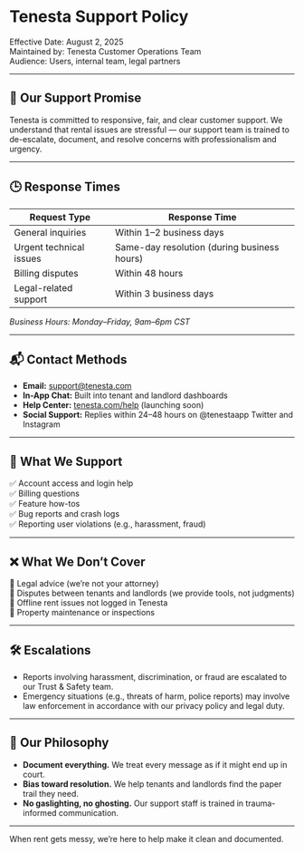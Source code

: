 # Tenesta Support Policy

Effective Date: August 2, 2025  
Maintained by: Tenesta Customer Operations Team  
Audience: Users, internal team, legal partners

---

## 🎯 Our Support Promise

Tenesta is committed to responsive, fair, and clear customer support. We understand that rental issues are stressful — our support team is trained to de-escalate, document, and resolve concerns with professionalism and urgency.

---

## 🕒 Response Times

| Request Type        | Response Time       |
|---------------------|---------------------|
| General inquiries    | Within 1–2 business days |
| Urgent technical issues | Same-day resolution (during business hours) |
| Billing disputes     | Within 48 hours |
| Legal-related support | Within 3 business days |

*Business Hours: Monday–Friday, 9am–6pm CST*

---

## 📬 Contact Methods

- **Email:** support@tenesta.com  
- **In-App Chat:** Built into tenant and landlord dashboards  
- **Help Center:** [tenesta.com/help](https://tenesta.com/help) (launching soon)  
- **Social Support:** Replies within 24–48 hours on @tenestaapp Twitter and Instagram

---

## 🧾 What We Support

✅ Account access and login help  
✅ Billing questions  
✅ Feature how-tos  
✅ Bug reports and crash logs  
✅ Reporting user violations (e.g., harassment, fraud)

---

## ❌ What We Don’t Cover

🚫 Legal advice (we’re not your attorney)  
🚫 Disputes between tenants and landlords (we provide tools, not judgments)  
🚫 Offline rent issues not logged in Tenesta  
🚫 Property maintenance or inspections

---

## 🛠 Escalations

- Reports involving harassment, discrimination, or fraud are escalated to our Trust & Safety team.
- Emergency situations (e.g., threats of harm, police reports) may involve law enforcement in accordance with our privacy policy and legal duty.

---

## 🧠 Our Philosophy

- **Document everything.** We treat every message as if it might end up in court.
- **Bias toward resolution.** We help tenants and landlords find the paper trail they need.
- **No gaslighting, no ghosting.** Our support staff is trained in trauma-informed communication.

---

When rent gets messy, we’re here to help make it clean and documented.
